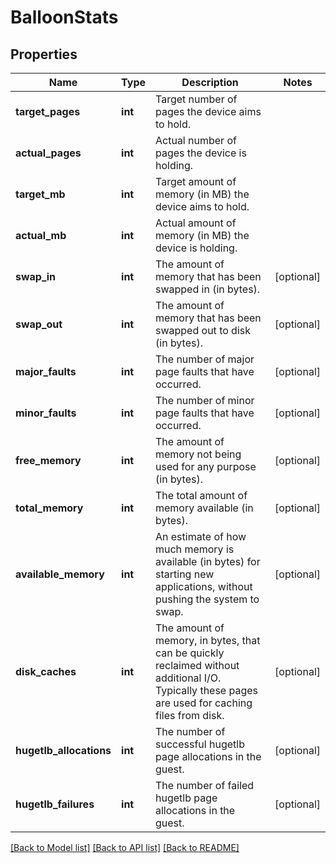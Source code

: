 # BalloonStats

## Properties
Name | Type | Description | Notes
------------ | ------------- | ------------- | -------------
**target_pages** | **int** | Target number of pages the device aims to hold. | 
**actual_pages** | **int** | Actual number of pages the device is holding. | 
**target_mb** | **int** | Target amount of memory (in MB) the device aims to hold. | 
**actual_mb** | **int** | Actual amount of memory (in MB) the device is holding. | 
**swap_in** | **int** | The amount of memory that has been swapped in (in bytes). | [optional] 
**swap_out** | **int** | The amount of memory that has been swapped out to disk (in bytes). | [optional] 
**major_faults** | **int** | The number of major page faults that have occurred. | [optional] 
**minor_faults** | **int** | The number of minor page faults that have occurred. | [optional] 
**free_memory** | **int** | The amount of memory not being used for any purpose (in bytes). | [optional] 
**total_memory** | **int** | The total amount of memory available (in bytes). | [optional] 
**available_memory** | **int** | An estimate of how much memory is available (in bytes) for starting new applications, without pushing the system to swap. | [optional] 
**disk_caches** | **int** | The amount of memory, in bytes, that can be quickly reclaimed without additional I/O. Typically these pages are used for caching files from disk. | [optional] 
**hugetlb_allocations** | **int** | The number of successful hugetlb page allocations in the guest. | [optional] 
**hugetlb_failures** | **int** | The number of failed hugetlb page allocations in the guest. | [optional] 

[[Back to Model list]](../README.md#documentation-for-models) [[Back to API list]](../README.md#documentation-for-api-endpoints) [[Back to README]](../README.md)

